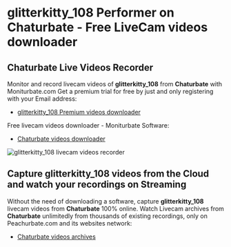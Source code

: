 # glitterkitty_108 Performer on Chaturbate - Free LiveCam videos downloader

## Chaturbate Live Videos Recorder

Monitor and record livecam videos of **glitterkitty_108** from **Chaturbate** with Moniturbate.com
Get a premium trial for free by just and only registering with your Email address:
* [glitterkitty_108 Premium videos downloader](https://moniturbate.com/request-demo-licence-key.html)

Free livecam videos downloader - Moniturbate Software:
* [Chaturbate videos downloader](https://moniturbate.com/moniturbate-download-software.html)

![glitterkitty_108 livecam videos recorder](https://peachurnet.com/templates/moniturbate-software.png)


## Capture glitterkitty_108 videos from the Cloud and watch your recordings on Streaming

Without the need of downloading a software, capture **glitterkitty_108** livecam videos from **Chaturbate** 100% online.
Watch Livecam archives from **Chaturbate** unlimitedly from thousands of existing recordings, only on Peachurbate.com and its websites network:
* [Chaturbate videos archives](https://peachurnet.com/)